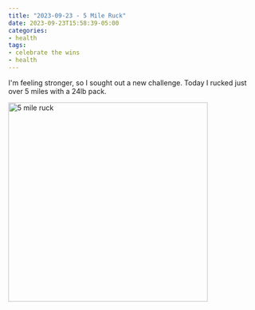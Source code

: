 ```yaml
---
title: "2023-09-23 - 5 Mile Ruck"
date: 2023-09-23T15:58:39-05:00
categories:
- health
tags:
- celebrate the wins
- health
---
```



I'm feeling stronger, so I sought out a new challenge.  Today I rucked just over 5 miles with a 24lb pack.


<img src="/images/2023-09-23-5-mile-ruck.png" alt="5 mile ruck" width="400" />
